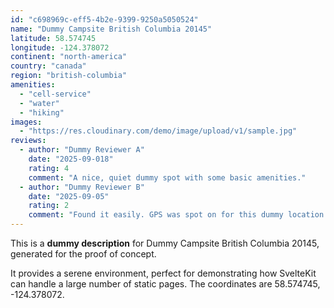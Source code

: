 ```yaml
---
id: "c698969c-eff5-4b2e-9399-9250a5050524"
name: "Dummy Campsite British Columbia 20145"
latitude: 58.574745
longitude: -124.378072
continent: "north-america"
country: "canada"
region: "british-columbia"
amenities:
  - "cell-service"
  - "water"
  - "hiking"
images:
  - "https://res.cloudinary.com/demo/image/upload/v1/sample.jpg"
reviews:
  - author: "Dummy Reviewer A"
    date: "2025-09-018"
    rating: 4
    comment: "A nice, quiet dummy spot with some basic amenities."
  - author: "Dummy Reviewer B"
    date: "2025-09-05"
    rating: 2
    comment: "Found it easily. GPS was spot on for this dummy location."
---
```


This is a **dummy description** for Dummy Campsite British Columbia 20145, generated for the proof of concept.

It provides a serene environment, perfect for demonstrating how SvelteKit can handle a large number of static pages. The coordinates are 58.574745, -124.378072.
